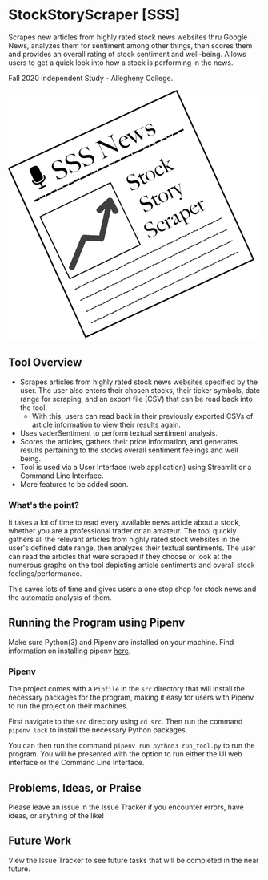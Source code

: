 # StockStoryScraper [SSS]

Scrapes new articles from highly rated stock news websites thru Google News, analyzes them for sentiment among other things, then scores them and provides an overall rating of stock sentiment and well-being. Allows users to get a quick look into how a stock is performing in the news.

Fall 2020 Independent Study - Allegheny College.

![SSS Logo](sss.png)

## Tool Overview

- Scrapes articles from highly rated stock news websites specified by the user. The user also enters their chosen stocks, their ticker symbols, date range for scraping, and an export file (CSV) that can be read back into the tool.
  - With this, users can read back in their previously exported CSVs of article information to view their results again.
- Uses vaderSentiment to perform textual sentiment analysis.
- Scores the articles, gathers their price information, and generates results pertaining to the stocks overall sentiment feelings and well being.
- Tool is used via a User Interface (web application) using Streamlit or a Command Line Interface.
- More features to be added soon.

### What's the point?

It takes a lot of time to read every available news article about a stock, whether you are a professional trader or an amateur. The tool quickly gathers all the relevant articles from highly rated stock websites in the user's defined date range, then analyzes their textual sentiments. The user can read the articles that were scraped if they choose or look at the numerous graphs on the tool depicting article sentiments and overall stock feelings/performance.

This saves lots of time and gives users a one stop shop for stock news and the automatic analysis of them.

## Running the Program using Pipenv
Make sure Python(3) and Pipenv are installed on your machine. Find information on installing pipenv [here](https://pipenv-fork.readthedocs.io/en/latest/install.html).

### Pipenv

The project comes with a `Pipfile` in the `src` directory that will install the necessary packages for the program, making it easy for users with Pipenv to run the project on their machines.

First navigate to the `src` directory using `cd src`. Then run the command `pipenv lock` to install the necessary Python packages.

You can then run the command `pipenv run python3 run_tool.py` to run the program. You will be presented with the option to run either the UI web interface or the Command Line Interface.

## Problems, Ideas, or Praise

Please leave an issue in the Issue Tracker if you encounter errors, have ideas, or anything of the like!

## Future Work

View the Issue Tracker to see future tasks that will be completed in the near future.
